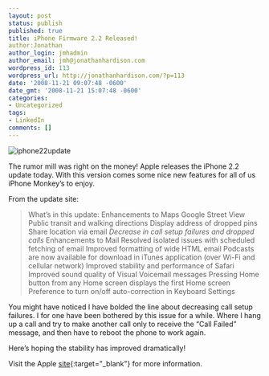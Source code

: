 ```yaml
---
layout: post
status: publish
published: true
title: iPhone Firmware 2.2 Released!
author:Jonathan
author_login: jmhadmin
author_email: jmh@jonathanhardison.com
wordpress_id: 113
wordpress_url: http://jonathanhardison.com/?p=113
date: '2008-11-21 09:07:48 -0600'
date_gmt: '2008-11-21 15:07:48 -0600'
categories:
- Uncategorized
tags:
- LinkedIn
comments: []
---
```

![iphone22update]({{site.base}}/imagecontent/2008/11/hero20081120.png)

The rumor mill was right on the money! Apple releases the iPhone 2.2 update today. With this version comes some nice new features for all of us iPhone Monkey’s to enjoy.

From the update site:

  > What’s in this update:
  > Enhancements to Maps
  > Google Street View
  > Public transit and walking directions
  > Display address of dropped pins
  > Share location via email
  > *Decrease in call setup failures and dropped calls*
  > Enhancements to Mail
  > Resolved isolated issues with scheduled fetching of email
  > Improved formatting of wide HTML email
  > Podcasts are now available for download in iTunes application (over Wi-Fi and cellular network)
  > Improved stability and performance of Safari
  > Improved sound quality of Visual Voicemail messages
  > Pressing Home button from any Home screen displays the first Home screen
  > Preference to turn on/off auto-correction in Keyboard Settings


You might have noticed I have bolded the line about decreasing call setup failures. I for one have been bothered by this issue for a while. Where I hang up a call and try to make another call only to receive the “Call Failed” message, and then have to reboot the phone to work again.

Here’s hoping the stability has improved dramatically!

Visit the Apple [site](http://www.apple.com/iphone/softwareupdate/){:target="_blank"} for more information.
